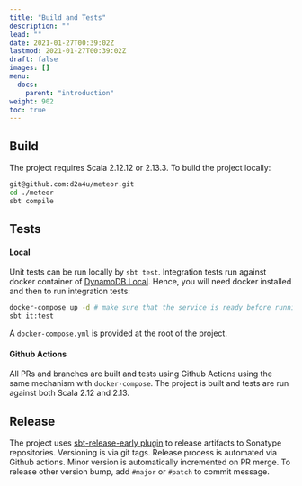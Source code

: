 ```yaml
---
title: "Build and Tests"
description: ""
lead: ""
date: 2021-01-27T00:39:02Z
lastmod: 2021-01-27T00:39:02Z
draft: false
images: []
menu: 
  docs:
    parent: "introduction"
weight: 902
toc: true
---
```


## Build

The project requires Scala 2.12.12 or 2.13.3. To build the project locally:

```bash
git@github.com:d2a4u/meteor.git
cd ./meteor
sbt compile
```

## Tests

#### Local

Unit tests can be run locally by `sbt test`. Integration tests run against docker container of 
[DynamoDB Local](https://docs.aws.amazon.com/amazondynamodb/latest/developerguide/DynamoDBLocal.DownloadingAndRunning.html).
Hence, you will need docker installed and then to run integration tests:

```bash
docker-compose up -d # make sure that the service is ready before running tests
sbt it:test
```

A `docker-compose.yml` is provided at the root of the project.

#### Github Actions

All PRs and branches are built and tests using Github Actions using the same mechanism with 
`docker-compose`. The project is built and tests are run against both Scala 2.12 and 2.13.

## Release

The project uses [sbt-release-early plugin](https://github.com/jvican/sbt-release-early) to release 
artifacts to Sonatype repositories. Versioning is via git tags. Release process is automated via 
Github actions. Minor version is automatically incremented on PR merge. To release other version 
bump, add `#major` or `#patch` to commit message.
